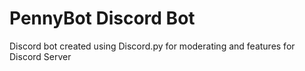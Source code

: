 # PennyBot Discord Bot
 Discord bot created using Discord.py for moderating and features for Discord Server
